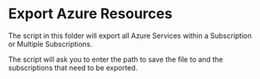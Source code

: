 # Export Azure Resources

The script in this folder will export all Azure Services within a Subscription or Multiple Subscriptions.

The script will ask you to enter the path to save the file to and the subscriptions that need to be exported.